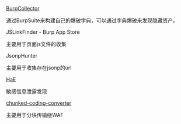 [BurpCollector](https://github.com/TEag1e/BurpCollector)

通过BurpSuite来构建自己的爆破字典，可以通过字典爆破来发现隐藏资产。



JSLinkFinder - Burp App Store

主要用于页面js文件的收集



JsonpHunter

主要用于收集存在jsonp的url



[HaE](https://github.com/gh0stkey/HaE)

敏感信息泄露发现

[chunked-coding-converter](https://github.com/c0ny1/chunked-coding-converter)


主要用于分块传输绕WAF





